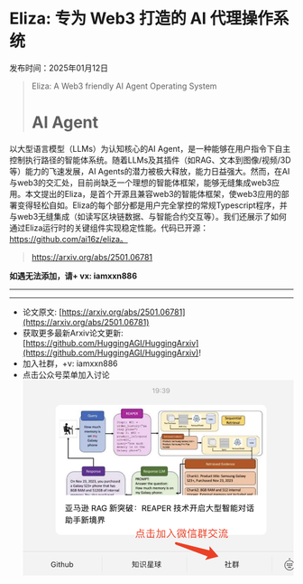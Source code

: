 # Eliza: 专为 Web3 打造的 AI 代理操作系统
发布时间：2025年01月12日


> Eliza: A Web3 friendly AI Agent Operating System
>
> # AI Agent
以大型语言模型（LLMs）为认知核心的AI Agent，是一种能够在用户指令下自主控制执行路径的智能体系统。随着LLMs及其插件（如RAG、文本到图像/视频/3D等）能力的飞速发展，AI Agents的潜力被极大释放，能力日益强大。然而，在AI与web3的交汇处，目前尚缺乏一个理想的智能体框架，能够无缝集成web3应用。本文提出的Eliza，是首个开源且兼容web3的智能体框架，使web3应用的部署变得轻松自如。Eliza的每个部分都是用户完全掌控的常规Typescript程序，并与web3无缝集成（如读写区块链数据、与智能合约交互等）。我们还展示了如何通过Eliza运行时的关键组件实现稳定性能。代码已开源：https://github.com/ai16z/eliza。
>
> https://arxiv.org/abs/2501.06781

**如遇无法添加，请+ vx: iamxxn886**
<hr />


<hr />

- 论文原文: [https://arxiv.org/abs/2501.06781](https://arxiv.org/abs/2501.06781)
- 获取更多最新Arxiv论文更新: [https://github.com/HuggingAGI/HuggingArxiv](https://github.com/HuggingAGI/HuggingArxiv)!
- 加入社群，+v: iamxxn886
- 点击公众号菜单加入讨论
![](https://raw.githubusercontent.com/HuggingAGI/wx_assets/main/2024/07/31/1722434818326-94339e92-22f1-4472-9d27-fed232f70b5d.jpeg)